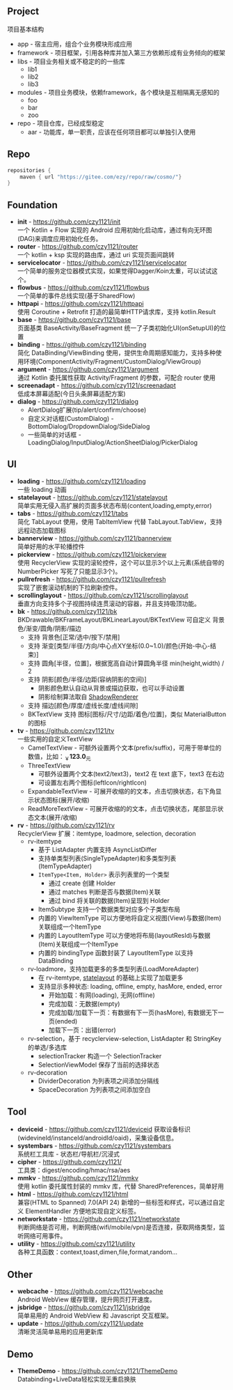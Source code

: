 ## Project
 
 项目基本结构
 
- app - 宿主应用，组合个业务模块形成应用
- framework - 项目框架，引用各种库并加入第三方依赖形成有业务倾向的框架
- libs - 项目业务相关或不稳定的的一些库 
  - lib1
  - lib2
  - lib3
- modules - 项目业务模块，依赖framework，各个模块是互相隔离无感知的
  - foo
  - bar
  - zoo
- repo - 项目仓库，已经成型稳定 
  - aar - 功能库，单一职责，应该在任何项目都可以单独引入使用

## Repo

``` groovy
repositories {
    maven { url "https://gitee.com/ezy/repo/raw/cosmo/"}
} 
```

## Foundation

- **init** - https://github.com/czy1121/init  
  一个 Kotlin + Flow 实现的 Android 应用初始化启动库，通过有向无环图(DAG)来调度应用初始化任务。
- **router** - https://github.com/czy1121/router  
  一个 kotlin + ksp 实现的路由库，通过 uri 实现页面间跳转
- **servicelocator** - https://github.com/czy1121/servicelocator   
  一个简单的服务定位器模式实现，如果觉得Dagger/Koin太重，可以试试这个。
- **flowbus** - https://github.com/czy1121/flowbus  
  一个简单的事件总线实现(基于SharedFlow)
- **httpapi** - https://github.com/czy1121/httpapi  
  使用 Coroutine + Retrofit 打造的最简单HTTP请求库，支持 kotlin.Result
- **base** - https://github.com/czy1121/base  
  页面基类 BaseActivity/BaseFragment 统一了子类初始化UI(onSetupUI)的位置
- **binding** - https://github.com/czy1121/binding    
  简化 DataBinding/ViewBinding 使用，提供生命周期感知能力，支持多种使用环境(ComponentActivity/Fragment/CustomDialog/ViewGroup)
- **argument** - https://github.com/czy1121/argument   
  通过 Kotlin 委托属性获取 Activity/Fragment 的参数，可配合 router 使用
- **screenadapt** - https://github.com/czy1121/screenadapt    
  低成本屏幕适配(今日头条屏幕适配方案)
- **dialog** - https://github.com/czy1121/dialog      
  - AlertDialog扩展(tip/alert/confirm/choose)   
  - 自定义对话框(CustomDialog) - BottomDialog/DropdownDialog/SideDialog  
  - 一些简单的对话框 - LoadingDialog/InputDialog/ActionSheetDialog/PickerDialog
  
## UI
 
- **loading** - https://github.com/czy1121/loading    
  一些 loading 动画
- **statelayout** - https://github.com/czy1121/statelayout    
  简单实用无侵入高扩展的页面多状态布局(content,loading,empty,error)
- **tabs** - https://github.com/czy1121/tabs    
  简化 TabLayout 使用，使用 TabItemView 代替 TabLayout.TabView，支持远程动态加载图标
- **bannerview** - https://github.com/czy1121/bannerview   
  简单好用的水平轮播控件 
- **pickerview** - https://github.com/czy1121/pickerview   
  使用 RecyclerView 实现的滚轮控件，这个可以显示3个以上元素(系统自带的 NumberPicker 写死了只能显示3个)。 
- **pullrefresh** - https://github.com/czy1121/pullrefresh   
  实现了嵌套滚动机制的下拉刷新控件。
- **scrollinglayout** - https://github.com/czy1121/scrollinglayout   
  垂直方向支持多个子视图持续连贯滚动的容器，并且支持吸顶功能。
- **bk** - https://github.com/czy1121/bk    
  BKDrawable/BKFrameLayout/BKLinearLayout/BKTextView 可自定义 背景色/渐变/圆角/阴影/描边
  - 支持 背景色[正常/选中/按下/禁用]
  - 支持 渐变[类型/半径/方向/中心点XY坐标(0.0~1.0)/颜色(开始-中心-结束)]
  - 支持 圆角[半径，位置]，根据宽高自动计算圆角半径 min(height,width) / 2
  - 支持 阴影[颜色/半径/边距(容纳阴影的空间)]
    - 阴影颜色默认自动从背景或描边获取，也可以手动设置
    - 阴影绘制算法取自 [ShadowRenderer](https://github.com/material-components/material-components-android/blob/master/lib/java/com/google/android/material/shadow/ShadowRenderer.java)
  - 支持 描边[颜色/厚度/虚线长度/虚线间隙]
  - BKTextView 支持 图标[图标/尺寸/边距/着色/位置]，类似 MaterialButton 的图标
- **tv** - https://github.com/czy1121/tv    
  一些实用的自定义TextView
  - CamelTextView - 可额外设置两个文本(prefix/suffix)，可用于带单位的数值，比如：<sub>￥</sub><b>123.0</b><sub>元</sub>
  - ThreeTextView
    - 可额外设置两个文本(text2/text3)，text2 在 text 底下，text3 在右边
    - 可设置左右两个图标(leftIcon/rightIcon)
  - ExpandableTextView - 可展开收缩的的文本，点击切换状态，右下角显示状态图标(展开/收缩)
  - ReadMoreTextView - 可展开收缩的的文本，点击切换状态，尾部显示状态文本(展开/收缩)
- **rv** - https://github.com/czy1121/rv    
  RecyclerView 扩展：itemtype, loadmore, selection, decoration
  - rv-itemtype
    - 基于 ListAdapter 内置支持 AsyncListDiffer
    - 支持单类型列表(SingleTypeAdapter)和多类型列表(ItemTypeAdapter)
    - `ItemType<Item, Holder>` 表示列表里的一个类型
      - 通过 create 创建 Holder
      - 通过 matches 判断是否与数据(Item)关联
      - 通过 bind 将关联的数据(Item)呈现到 Holder
    - ItemSubtype 支持一个数据类型对应多个子类型布局
    - 内置的 ViewItemType 可以方便地将自定义视图(View)与数据(Item)关联组成一个ItemType
    - 内置的 LayoutItemType 可以方便地将布局(layoutResId)与数据(Item)关联组成一个ItemType
    - 内置的 bindingType 函数封装了 LayoutItemType 以支持 DataBinding
  - rv-loadmore，支持加载更多的多类型列表(LoadMoreAdapter)
    - 在 rv-itemtype, [statelayout](https://github.com/czy1121/statelayout) 的基础上实现了加载更多
    - 支持显示多种状态: loading, offline, empty, hasMore, ended, error
      - 开始加载：有网(loading), 无网(offline)
      - 完成加载：无数据(empty)
      - 完成加载/加载下一页：有数据有下一页(hasMore), 有数据无下一页(ended)
      - 加载下一页：出错(error)
  - rv-selection，基于 recyclerview-selection, ListAdapter 和 StringKey 的单选/多选库
    - selectionTracker 构造一个 SelectionTracker<String>
    - SelectionViewModel 保存了当前的选择状态
  - rv-decoration
    - DividerDecoration 为列表项之间添加分隔线
    - SpaceDecoration 为列表项之间添加空白
  
## Tool

- **deviceid** - https://github.com/czy1121/deviceid
  获取设备标识(widevineId/instanceId/androidId/oaid)，采集设备信息。
- **systembars** - https://github.com/czy1121/systembars  
  系统栏工具库 - 状态栏/导航栏/沉浸式
- **cipher** -  https://github.com/czy1121/  
  工具类：digest/encoding/hmac/rsa/aes  
- **mmkv** - https://github.com/czy1121/mmkv  
  使用 kotlin 委托属性封装的 mmkv 库，代替 SharedPreferences，简单好用
- **html** - https://github.com/czy1121/html   
  兼容(HTML to Spanned) 7.0(API 24) 新增的一些标签和样式，可以通过自定义 ElementHandler 方便地实现自定义标签。
- **networkstate** - https://github.com/czy1121/networkstate   
  判断网络是否可用，判断网络(wifi/mobile/vpn)是否连接，获取网络类型，监听网络可用事件。
- **utility** - https://github.com/czy1121/utility   
  各种工具函数：context,toast,dimen,file,format,random...   
  

## Other

- **webcache** - https://github.com/czy1121/webcache  
  Android WebView 缓存管理，提升网页打开速度。
- **jsbridge** - https://github.com/czy1121/jsbridge    
  简单易用的 Android WebView 和 Javascript 交互框架。
- **update** - https://github.com/czy1121/update  
  清晰灵活简单易用的应用更新库
  
  
 ## Demo
  
- **ThemeDemo** - https://github.com/czy1121/ThemeDemo  
  Databinding+LiveData轻松实现无重启换肤   
